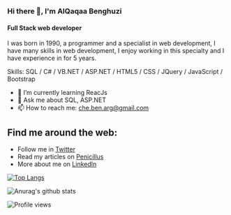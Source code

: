 ### Hi there 👋, I'm AlQaqaa Benghuzi
#### Full Stack web developer
I was born in 1990, a programmer and a specialist in web development, I have many skills in web development, I enjoy working in this specialty and I have experience in for 5 years.

Skills: SQL / C# / VB.NET / ASP.NET / HTML5 / CSS / JQuery / JavaScript / Bootstrap

- 🌱 I’m currently learning ReacJs 
- 💬 Ask me about SQL, ASP.NET 
- 📫 How to reach me: che.ben.arg@gmail.com 

<h2>Find me around the web:</h2>
<ul>
  <li>Follow me in <a href='https://twitter.com/alqaqaaben'>Twitter</a></li>
  <li>Read my articles on <a href='https://www.penicillus.com/author/alqaqaa'>Penicillus</a></li>
  <li>More about me on <a href='https://www.linkedin.com/in/القعقاع-بن-غزي-3ab25979/'>LinkedIn</a></li>
</ul>

[![Top Langs](https://github-readme-stats.vercel.app/api/top-langs/?username=AlQaqaa&layout=compact)](https://github.com/AlQaqaa/github-readme-stats)

![Anurag's github stats](https://github-readme-stats.vercel.app/api?username=AlQaqaa&show_icons=true&theme=vision-friendly-dark&count_private=true)

![Profile views](https://gpvc.arturio.dev/AlQaqaa) 
